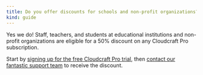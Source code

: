 ```yaml
---
title: Do you offer discounts for schools and non-profit organizations?
kind: guide
---
```


Yes we do! Staff, teachers, and students at educational institutions and non-profit organizations are eligible for a 50% discount on any Cloudcraft Pro subscription.

Start by [signing up for the free Cloudcraft Pro trial][1], then [contact our fantastic support team][2] to receive the discount.

[1]: https://app.cloudcraft.co/signup
[2]: https://app.cloudcraft.co/support
